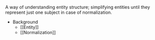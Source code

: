A way of understanding entity structure; simplifying entities until they represent just one subject in case of normalization.

- Background
	- [[Entity]]
	- [[Normalization]]
